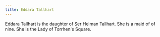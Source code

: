 ```yaml
---
title: Eddara Tallhart
---
```


Eddara Tallhart is the daughter of Ser Helman Tallhart. She is a maid of of nine. She is the Lady of Torrhen's Square.


